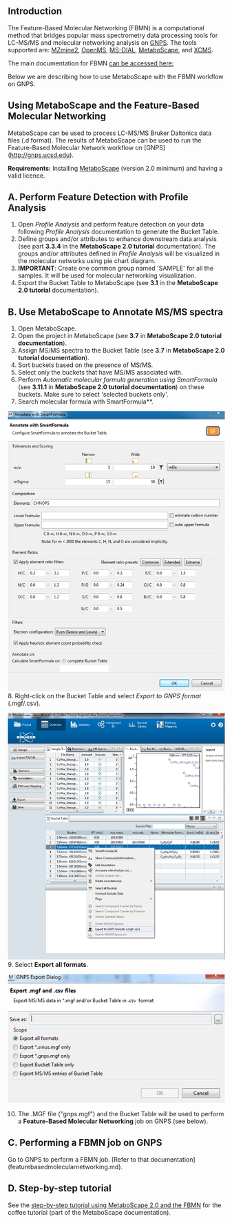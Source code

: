## Introduction

The Feature-Based Molecular Networking (FBMN) is a computational method that bridges popular mass spectrometry data processing tools for LC-MS/MS and molecular networking analysis on [GNPS](http://gnps.ucsd.edu). The tools supported are: [MZmine2](featurebasedmolecularnetworking-with-mzmine2.md), [OpenMS](featurebasedmolecularnetworking-with-OpenMS.md), [MS-DIAL](featurebasedmolecularnetworking-with-ms-dial.md), [MetaboScape](featurebasedmolecularnetworking-with-metaboscape.md), and [XCMS](featurebasedmolecularnetworking-with-XCMS3.md).

The main documentation for FBMN [can be accessed here:](featurebasedmolecularnetworking.md)

Below we are describing how to use MetaboScape with the FBMN workflow on GNPS.

## Using MetaboScape and the Feature-Based Molecular Networking

MetaboScape can be used to process LC-MS/MS Bruker Daltonics data files (.d format). The results of MetaboScape can be used to run the Feature-Based Molecular Network workflow on [GNPS] (http://gnps.ucsd.edu).

**Requirements:** 
Installing [MetaboScape](https://www.bruker.com/products/mass-spectrometry-and-separations/ms-software/metaboscape/overview.html) (version 2.0 minimum) and having a valid licence. 

## A. Perform Feature Detection with Profile Analysis
1. Open *Profile Analysis* and perform feature detection on your data following *Profile Analysis* documentation to generate the Bucket Table.
2. Define groups and/or attributes to enhance downstream data analysis (see part **3.3.4** in the **MetaboScape 2.0 tutorial** documentation). The groups and/or attributes defined in *Profile Analysis* will be visualized in the molecular networks using pie chart diagram.
3. **IMPORTANT**: Create one common group named 'SAMPLE' for all the samples. It will be used for molecular networking visualization.
4. Export the Bucket Table to MetaboScape (see **3.1** in the **MetaboScape 2.0 tutorial** documentation).

## B. Use MetaboScape to Annotate MS/MS spectra
1. Open MetaboScape.
2. Open the project in MetaboScape (see **3.7** in **MetaboScape 2.0 tutorial documentation**).
3. Assign MS/MS spectra to the Bucket Table (see **3.7** in **MetaboScape 2.0 tutorial documentation**).
4. Sort buckets based on the presence of MS/MS.
5. Select only the buckets that have MS/MS associated with.
6. Perform *Automatic molecular formula generation using SmartFormula* (see **3.11.1** in **MetaboScape 2.0 tutorial documentation**) on these buckets. Make sure to select 'selected buckets only'.
7. Search molecular formula with SmartFormula**.

![img](img/metaboscapeexportforgnps/Metabo_2.PNG)
8. Right-click on the Bucket Table and select *Export to GNPS format* (.mgf/.csv).

![img](img/metaboscapeexportforgnps/Metabo_3.png)
9. Select **Export all formats**.

![img](img/metaboscapeexportforgnps/Metabo_4.PNG)

10. The .MGF file ("gnps.mgf") and the Bucket Table will be used to perform a **Feature-Based Molecular Networking** job on GNPS (see below).

## C. Performing a FBMN job on GNPS
Go to GNPS to perform a FBMN job. [Refer to that documentation] (featurebasedmolecularnetworking.md).

## D. Step-by-step tutorial
See the [step-by-step tutorial using MetaboScape 2.0 and the FBMN](tutorials/coffee-tutorial-metaboscape.md) for the coffee tutorial (part of the MetaboScape documentation).

